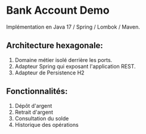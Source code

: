 # Bank Account Demo

Implémentation en Java 17 / Spring / Lombok / Maven.

## Architecture hexagonale:

1. Domaine métier isolé derrière les ports.
2. Adapteur Spring qui exposant l'application REST.
3. Adapteur de Persistence H2

## Fonctionnalités:

1. Dépôt d'argent
2. Retrait d'argent
4. Consultation du solde
3. Historique des opérations

